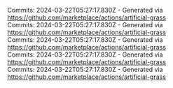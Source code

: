 Commits: 2024-03-22T05:27:17.830Z - Generated via https://github.com/marketplace/actions/artificial-grass
<br>
Commits: 2024-03-22T05:27:17.830Z - Generated via https://github.com/marketplace/actions/artificial-grass
<br>
Commits: 2024-03-22T05:27:17.830Z - Generated via https://github.com/marketplace/actions/artificial-grass
<br>
Commits: 2024-03-22T05:27:17.830Z - Generated via https://github.com/marketplace/actions/artificial-grass
<br>
Commits: 2024-03-22T05:27:17.830Z - Generated via https://github.com/marketplace/actions/artificial-grass
<br>
